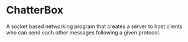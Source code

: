 # ChatterBox
A socket based networking program that creates a server to host clients who can send each other messages following a given protocol.
